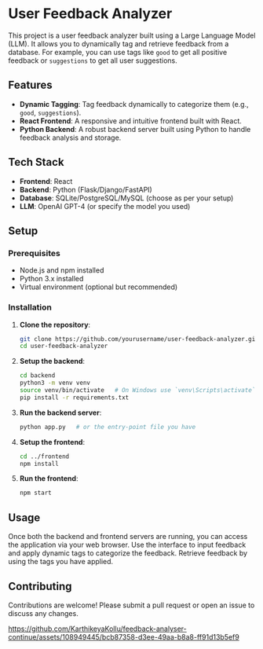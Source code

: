 # User Feedback Analyzer

This project is a user feedback analyzer built using a Large Language Model (LLM). It allows you to dynamically tag and retrieve feedback from a database. For example, you can use tags like `good` to get all positive feedback or `suggestions` to get all user suggestions.

## Features

- **Dynamic Tagging**: Tag feedback dynamically to categorize them (e.g., `good`, `suggestions`).
- **React Frontend**: A responsive and intuitive frontend built with React.
- **Python Backend**: A robust backend server built using Python to handle feedback analysis and storage.

## Tech Stack

- **Frontend**: React
- **Backend**: Python (Flask/Django/FastAPI)
- **Database**: SQLite/PostgreSQL/MySQL (choose as per your setup)
- **LLM**: OpenAI GPT-4 (or specify the model you used)

## Setup

### Prerequisites

- Node.js and npm installed
- Python 3.x installed
- Virtual environment (optional but recommended)

### Installation

1. **Clone the repository**:
    ```sh
    git clone https://github.com/yourusername/user-feedback-analyzer.git
    cd user-feedback-analyzer
    ```

2. **Setup the backend**:
    ```sh
    cd backend
    python3 -m venv venv
    source venv/bin/activate   # On Windows use `venv\Scripts\activate`
    pip install -r requirements.txt
    ```

3. **Run the backend server**:
    ```sh
    python app.py   # or the entry-point file you have
    ```

4. **Setup the frontend**:
    ```sh
    cd ../frontend
    npm install
    ```

5. **Run the frontend**:
    ```sh
    npm start
    ```

## Usage

Once both the backend and frontend servers are running, you can access the application via your web browser. Use the interface to input feedback and apply dynamic tags to categorize the feedback. Retrieve feedback by using the tags you have applied.

## Contributing

Contributions are welcome! Please submit a pull request or open an issue to discuss any changes.




https://github.com/KarthikeyaKollu/feedback-analyser-continue/assets/108949445/bcb87358-d3ee-49aa-b8a8-ff91d13b5ef9

